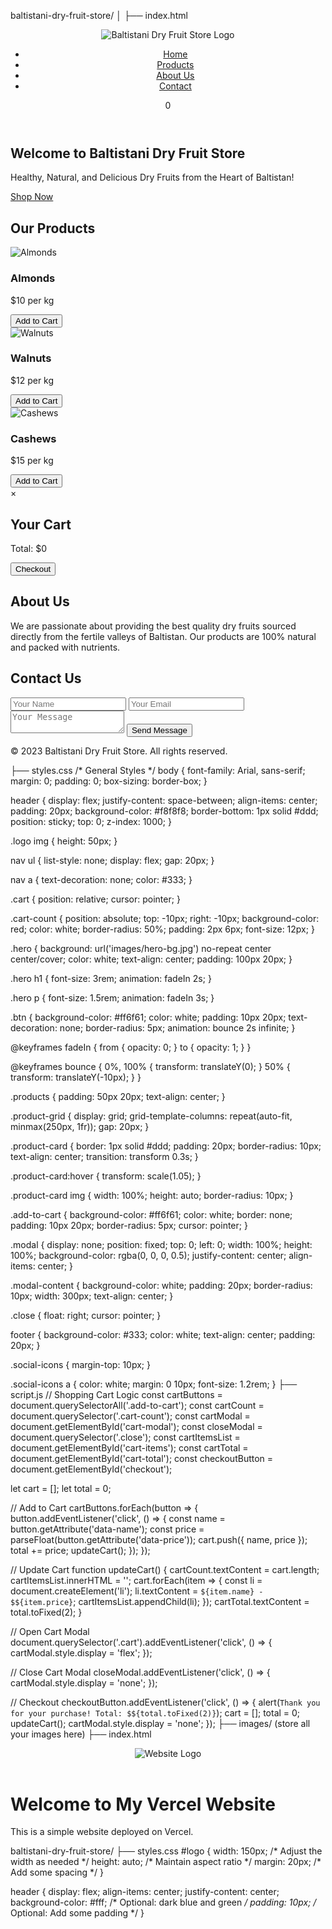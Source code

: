 baltistani-dry-fruit-store/
│
├── index.html
<!DOCTYPE html>
<html lang="en">
<head>
  <meta charset="UTF-8">
  <meta name="viewport" content="width=device-width, initial-scale=1.0">
  <title>Baltistani Dry Fruit Store</title>
  <link rel="stylesheet" href="styles.css">
  <link rel="stylesheet" href="https://cdnjs.cloudflare.com/ajax/libs/font-awesome/6.0.0/css/all.min.css">
</head>
<body>
  <!-- Header Section -->
  <header>
    <div class="logo">
      <img src="images/logo.png" alt="Baltistani Dry Fruit Store Logo">
    </div>
    <nav>
      <ul>
        <li><a href="#home">Home</a></li>
        <li><a href="#products">Products</a></li>
        <li><a href="#about">About Us</a></li>
        <li><a href="#contact">Contact</a></li>
      </ul>
    </nav>
    <div class="cart">
      <i class="fas fa-shopping-cart"></i>
      <span class="cart-count">0</span>
    </div>
  </header>

  <!-- Hero Section -->
  <section id="home" class="hero">
    <h1>Welcome to Baltistani Dry Fruit Store</h1>
    <p>Healthy, Natural, and Delicious Dry Fruits from the Heart of Baltistan!</p>
    <a href="#products" class="btn">Shop Now</a>
  </section>

  <!-- Products Section -->
  <section id="products" class="products">
    <h2>Our Products</h2>
    <div class="product-grid">
      <div class="product-card">
        <img src="images/almonds.jpg" alt="Almonds">
        <h3>Almonds</h3>
        <p>$10 per kg</p>
        <button class="add-to-cart" data-name="Almonds" data-price="10">Add to Cart</button>
      </div>
      <div class="product-card">
        <img src="images/walnuts.jpg" alt="Walnuts">
        <h3>Walnuts</h3>
        <p>$12 per kg</p>
        <button class="add-to-cart" data-name="Walnuts" data-price="12">Add to Cart</button>
      </div>
      <div class="product-card">
        <img src="images/cashews.jpg" alt="Cashews">
        <h3>Cashews</h3>
        <p>$15 per kg</p>
        <button class="add-to-cart" data-name="Cashews" data-price="15">Add to Cart</button>
      </div>
    </div>
  </section>

  <!-- Shopping Cart Modal -->
  <div id="cart-modal" class="modal">
    <div class="modal-content">
      <span class="close">&times;</span>
      <h2>Your Cart</h2>
      <ul id="cart-items"></ul>
      <p>Total: $<span id="cart-total">0</span></p>
      <button id="checkout">Checkout</button>
    </div>
  </div>

  <!-- About Us Section -->
  <section id="about" class="about">
    <h2>About Us</h2>
    <p>We are passionate about providing the best quality dry fruits sourced directly from the fertile valleys of Baltistan. Our products are 100% natural and packed with nutrients.</p>
  </section>

  <!-- Contact Section -->
  <section id="contact" class="contact">
    <h2>Contact Us</h2>
    <form>
      <input type="text" placeholder="Your Name" required>
      <input type="email" placeholder="Your Email" required>
      <textarea placeholder="Your Message" required></textarea>
      <button type="submit">Send Message</button>
    </form>
  </section>

  <!-- Footer -->
  <footer>
    <p>&copy; 2023 Baltistani Dry Fruit Store. All rights reserved.</p>
    <div class="social-icons">
      <a href="#"><i class="fab fa-facebook"></i></a>
      <a href="#"><i class="fab fa-instagram"></i></a>
      <a href="#"><i class="fab fa-twitter"></i></a>
    </div>
  </footer>

  <script src="script.js"></script>
</body>
</html>
├── styles.css
/* General Styles */
body {
  font-family: Arial, sans-serif;
  margin: 0;
  padding: 0;
  box-sizing: border-box;
}

header {
  display: flex;
  justify-content: space-between;
  align-items: center;
  padding: 20px;
  background-color: #f8f8f8;
  border-bottom: 1px solid #ddd;
  position: sticky;
  top: 0;
  z-index: 1000;
}

.logo img {
  height: 50px;
}

nav ul {
  list-style: none;
  display: flex;
  gap: 20px;
}

nav a {
  text-decoration: none;
  color: #333;
}

.cart {
  position: relative;
  cursor: pointer;
}

.cart-count {
  position: absolute;
  top: -10px;
  right: -10px;
  background-color: red;
  color: white;
  border-radius: 50%;
  padding: 2px 6px;
  font-size: 12px;
}

.hero {
  background: url('images/hero-bg.jpg') no-repeat center center/cover;
  color: white;
  text-align: center;
  padding: 100px 20px;
}

.hero h1 {
  font-size: 3rem;
  animation: fadeIn 2s;
}

.hero p {
  font-size: 1.5rem;
  animation: fadeIn 3s;
}

.btn {
  background-color: #ff6f61;
  color: white;
  padding: 10px 20px;
  text-decoration: none;
  border-radius: 5px;
  animation: bounce 2s infinite;
}

@keyframes fadeIn {
  from { opacity: 0; }
  to { opacity: 1; }
}

@keyframes bounce {
  0%, 100% { transform: translateY(0); }
  50% { transform: translateY(-10px); }
}

.products {
  padding: 50px 20px;
  text-align: center;
}

.product-grid {
  display: grid;
  grid-template-columns: repeat(auto-fit, minmax(250px, 1fr));
  gap: 20px;
}

.product-card {
  border: 1px solid #ddd;
  padding: 20px;
  border-radius: 10px;
  text-align: center;
  transition: transform 0.3s;
}

.product-card:hover {
  transform: scale(1.05);
}

.product-card img {
  width: 100%;
  height: auto;
  border-radius: 10px;
}

.add-to-cart {
  background-color: #ff6f61;
  color: white;
  border: none;
  padding: 10px 20px;
  border-radius: 5px;
  cursor: pointer;
}

.modal {
  display: none;
  position: fixed;
  top: 0;
  left: 0;
  width: 100%;
  height: 100%;
  background-color: rgba(0, 0, 0, 0.5);
  justify-content: center;
  align-items: center;
}

.modal-content {
  background-color: white;
  padding: 20px;
  border-radius: 10px;
  width: 300px;
  text-align: center;
}

.close {
  float: right;
  cursor: pointer;
}

footer {
  background-color: #333;
  color: white;
  text-align: center;
  padding: 20px;
}

.social-icons {
  margin-top: 10px;
}

.social-icons a {
  color: white;
  margin: 0 10px;
  font-size: 1.2rem;
}
├── script.js
// Shopping Cart Logic
const cartButtons = document.querySelectorAll('.add-to-cart');
const cartCount = document.querySelector('.cart-count');
const cartModal = document.getElementById('cart-modal');
const closeModal = document.querySelector('.close');
const cartItemsList = document.getElementById('cart-items');
const cartTotal = document.getElementById('cart-total');
const checkoutButton = document.getElementById('checkout');

let cart = [];
let total = 0;

// Add to Cart
cartButtons.forEach(button => {
  button.addEventListener('click', () => {
    const name = button.getAttribute('data-name');
    const price = parseFloat(button.getAttribute('data-price'));
    cart.push({ name, price });
    total += price;
    updateCart();
  });
});

// Update Cart
function updateCart() {
  cartCount.textContent = cart.length;
  cartItemsList.innerHTML = '';
  cart.forEach(item => {
    const li = document.createElement('li');
    li.textContent = `${item.name} - $${item.price}`;
    cartItemsList.appendChild(li);
  });
  cartTotal.textContent = total.toFixed(2);
}

// Open Cart Modal
document.querySelector('.cart').addEventListener('click', () => {
  cartModal.style.display = 'flex';
});

// Close Cart Modal
closeModal.addEventListener('click', () => {
  cartModal.style.display = 'none';
});

// Checkout
checkoutButton.addEventListener('click', () => {
  alert(`Thank you for your purchase! Total: $${total.toFixed(2)}`);
  cart = [];
  total = 0;
  updateCart();
  cartModal.style.display = 'none';
});
├── images/ (store all your images here)
├── index.html
<!DOCTYPE html>
<html lang="en">
<head>
    <meta charset="UTF-8">
    <meta name="viewport" content="width=device-width, initial-scale=1.0">
    <title>My Vercel Website</title>
    <link rel="stylesheet" href="styles.css">
</head>
<body>
    <header>
        <img src="images/logo.png" alt="Website Logo" id="logo">
    </header>
    <h1>Welcome to My Vercel Website</h1>
    <p>This is a simple website deployed on Vercel.</p>
    <script src="script.js"></script>
</body>
</html>
baltistani-dry-fruit-store/
├── styles.css
#logo {
    width: 150px; /* Adjust the width as needed */
    height: auto; /* Maintain aspect ratio */
    margin: 20px; /* Add some spacing */
}

header {
    display: flex;
    align-items: center;
    justify-content: center;
    background-color: #fff; /* Optional: dark blue and green */
    padding: 10px; /* Optional: Add some padding */
}

